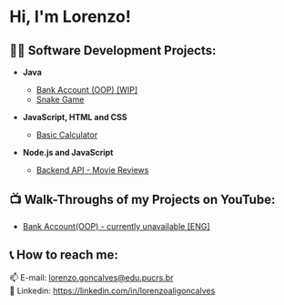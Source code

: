 <h1>Hi, I'm Lorenzo!</h1>

<h2>👨‍💻 Software Development Projects:</h2>

- <b>Java</b>
  - [Bank Account (OOP) [WIP]](https://github.com/lorenzoalig/LorenzoBank_WIP)
  - [Snake Game](https://github.com/lorenzoalig/LorenzoSnakeGame)

- <b>JavaScript, HTML and CSS</b>
  - [Basic Calculator](https://github.com/lorenzoalig/Web_Calculator)

- <b>Node.js and JavaScript</b>
  - [Backend API - Movie Reviews](https://github.com/lorenzoalig/API_RESTful_Node.js_MovieReviews)

<h2>📺 Walk-Throughs of my Projects on YouTube:</h2>

- [Bank Account(OOP) - currently unavailable [ENG]](https://github.com/lorenzoalig/LorenzoBank_WIP)

<h2> 📞 How to reach me:</h2>

📫 E-mail: lorenzo.goncalves@edu.pucrs.br<br/>
💼 Linkedin: https://linkedin.com/in/lorenzoaligoncalves

<!--
**joshmadakor1/joshmadakor1** is a ✨ _special_ ✨ repository because its `README.md` (this file) appears on your GitHub profile.

Here are some ideas to get you started:

- 🔭 I’m currently working on ...
- 🌱 I’m currently learning ...
- 👯 I’m looking to collaborate on ...
- 🤔 I’m looking for help with ...
- 💬 Ask me about ...
- 📫 How to reach me: ...
- 😄 Pronouns: ...
- ⚡ Fun fact: ...
-->
